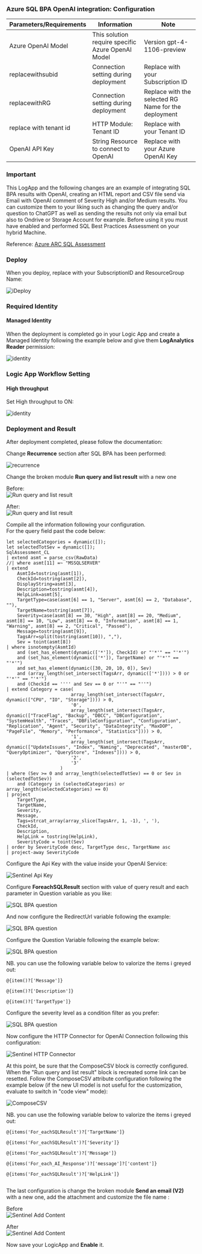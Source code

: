 <h3>Azure SQL BPA OpenAI integration: Configuration</h3>
 
| **Parameters/Requirements** | **Information** | **Note** |
| ------------- | ------------- | ------------- |
| Azure OpenAI Model | This solution require specific Azure OpenAI Model | Version gpt-4-1106-preview  |
| replacewithsubid | Connection setting during deployment | Replace with your Subscription ID |
| replacewithRG | Connection setting during deployment | Replace with the selected RG Name for the deployment |
| replace with tenant id | HTTP Module: Tenant ID | Replace with your Tenant ID |
| OpenAI API Key | String Resource to connect to OpenAI | Replace with your Azure OpenAI Key |


<h3> Important </h3>
 This LogApp and the following changes are an example of integrating SQL BPA results with OpenAI, creating an HTML report and CSV file send via Email with OpenAI comment of Severity High and/or Medium results. 
 You can customize them to your liking such as changing the query and/or question to  ChatGPT as well as sending the results not only via email but also to Ondrive or Storage Account for example.
 Before using it you must have enabled and performed SQL Best Practices Assessment on your hybrid Machine.


 Reference:
 [Azure ARC SQL Assessment](https://learn.microsoft.com/en-us/sql/sql-server/azure-arc/assess?view=sql-server-ver16&tabs=portal)

<h3>Deploy</h3>

When you deploy, replace with your SubscriptionID and ResourceGroup Name:

![iDeploy](./images/deploy.jpg)


<h3>Required Identity</h3>
<h4>Managed Identity</h4>

When the deployment is completed go in your Logic App and create a Managed Identity following the example below and give them __LogAnalytics Reader__ permission:

![identity](./images/identity.jpg)

<h3>Logic App Workflow Setting</h3>
<h4>High throughput </h4>

Set High throughput to ON:

![identity](./images/HighThroughput.jpg)

<h3> Deployment and Result </h3>
 
After deployment completed, please follow the documentation:


Change __Recurrence__ section after SQL BPA has been performed:

![recurrence](./images/recurrence.jpg)

Change the broken module __Run query and list result__ with a new one
 
Before: <br>
![Run query and list result](./images/run-query-list-result1.jpg)

After: <br>
![Run query and list result](./images/run-query-list-result2.jpg)

Compile all the information following your configuration.<br>
For the query field past the code below:

```query
let selectedCategories = dynamic([]);
let selectedTotSev = dynamic([]);
SqlAssessment_CL
| extend asmt = parse_csv(RawData)
//| where asmt[11] =~ "MSSQLSERVER" 
| extend
    AsmtId=tostring(asmt[1]),
    CheckId=tostring(asmt[2]),
    DisplayString=asmt[3],
    Description=tostring(asmt[4]),
    HelpLink=asmt[5],
    TargetType=case(asmt[6] == 1, "Server", asmt[6] == 2, "Database", ""),
    TargetName=tostring(asmt[7]), 
    Severity=case(asmt[8] == 30, "High", asmt[8] == 20, "Medium", asmt[8] == 10, "Low", asmt[8] == 0, "Information", asmt[8] == 1, "Warning", asmt[8] == 2, "Critical", "Passed"),
    Message=tostring(asmt[9]),
    TagsArr=split(tostring(asmt[10]), ","),
    Sev = toint(asmt[8])
| where isnotempty(AsmtId)  
    and (set_has_element(dynamic(['*']), CheckId) or "'*'" == "'*'")
    and (set_has_element(dynamic(['*']), TargetName) or "'*'" == "'*'")
    and set_has_element(dynamic([30, 20, 10, 0]), Sev)
    and (array_length(set_intersect(TagsArr, dynamic(['*']))) > 0 or "'*'" == "'*'")
    and (CheckId == '''' and Sev == 0 or "''" == "''")
| extend Category = case(
                        array_length(set_intersect(TagsArr, dynamic(["CPU", "IO", "Storage"]))) > 0,
                        '0',
                        array_length(set_intersect(TagsArr, dynamic(["TraceFlag", "Backup", "DBCC", "DBConfiguration", "SystemHealth", "Traces", "DBFileConfiguration", "Configuration", "Replication", "Agent", "Security", "DataIntegrity", "MaxDOP", "PageFile", "Memory", "Performance", "Statistics"]))) > 0,
                        '1',
                        array_length(set_intersect(TagsArr, dynamic(["UpdateIssues", "Index", "Naming", "Deprecated", "masterDB", "QueryOptimizer", "QueryStore", "Indexes"]))) > 0,
                        '2',
                        '3'
                    )
| where (Sev >= 0 and array_length(selectedTotSev) == 0 or Sev in (selectedTotSev))
    and (Category in (selectedCategories) or array_length(selectedCategories) == 0)
| project
    TargetType,
    TargetName,
    Severity,
    Message,
    Tags=strcat_array(array_slice(TagsArr, 1, -1), ', '),
    CheckId,
    Description,
    HelpLink = tostring(HelpLink),
    SeverityCode = toint(Sev)
| order by SeverityCode desc, TargetType desc, TargetName asc
| project-away SeverityCode 
```

Configure the Api Key with the value inside your OpenAI Service:

![Sentinel Api Key](./images/ApiKey.jpg)

Configure __ForeachSQLResult__ section with value of query result and each parameter in Question variable as you like:

![SQL BPA question](./images/query-value.jpg)

And now configure the RedirectUrl variable following the example:

![SQL BPA question](./images/query-value.jpg)

Configure the Question Variable following the example below:

![SQL BPA question](./images/value-question.jpg)

NB. you can use the following variable below to valorize the items i greyed out:

```
@{item()?['Message']}
 
@{item()?['Description']}
 
@{item()?['TargetType']}
 ```

Configure the severity level as a condition filter as you prefer:

![SQL BPA question](./images/severity.jpg)

Now configure the HTTP Connector for OpenAI Connection following this configuration:

![Sentinel HTTP Connector](./images/http-connector.jpg)

At this point, be sure that the ComposeCSV block is correctly configured. When the "Run query and list result" block is recreated some link can be resetted. Follow the ComposeCSV attribute configuration following the example below (if the new UI model is not useful for the customization, evaluate to switch in "code view" mode):

![ComposeCSV](./images/composeCSV.jpeg)

NB. you can use the following variable below to valorize the items i greyed out:

```
@{items('For_eachSQLResult')?['TargetName']}
 
@{items('For_eachSQLResult')?['Severity']}
 
@{items('For_eachSQLResult')?['Message']}
 
@{items('For_each_AI_Response')?['message']?['content']}

@{items('For_eachSQLResult')?['HelpLink']}
 
 ```

The last configuration is change the broken module __Send an email (V2)__ with a new one, add the attachment and customize the file name :

Before <br>
![Sentinel Add Content](./images/sendEmail-broken.jpg)

After <br>
![Sentinel Add Content](./images/send-email2.jpg)

Now save your LogicApp and __Enable__ it.